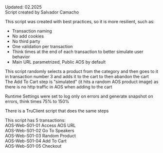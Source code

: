 Updated: 02.2025  
Script created by Salvador Camacho

This script was created with best practices, so it is more resilient, such as:
* Transaction naming
* No add cookies
* No third party
* One validation per transaction
* Think times at the end of each transaction to better simulate user behavior
* Main URL parametrized, Public AOS by default

This script randomly selects a product from the category and then goes to it in transaction number 3 and adds it to the cart to then abandon the cart  
The Add To Cart step is "simulated" (it hits a random AOS product image) as there is no http traffic in AOS when adding to the cart

Runtime Settings were set to log only on errors and generate snapshot on errors, think times 75% to 150%

There is a TruClient script that does the same steps

This script has 5 transactions:  
AOS-Web-S01-01 Access AOS URL  
AOS-Web-S01-02 Go To Speakers  
AOS-Web-S01-03 Random Product  
AOS-Web-S01-04 Add To Cart  
AOS-Web-S01-05 Checkout